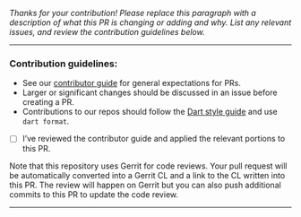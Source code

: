 *Thanks for your contribution! Please replace this paragraph with a description
of what this PR is changing or adding and why. List any relevant issues, and
review the contribution guidelines below.*

---

### Contribution guidelines:

- See our
  [contributor guide](https://github.com/dart-lang/sdk/blob/main/CONTRIBUTING.md)
  for general expectations for PRs.
- Larger or significant changes should be discussed in an issue before creating
  a PR.
- Contributions to our repos should follow the
  [Dart style guide](https://dart.dev/guides/language/effective-dart) and use
  `dart format`.

- [ ] I’ve reviewed the contributor guide and applied the relevant portions to
      this PR.

Note that this repository uses Gerrit for code reviews. Your pull request will
be automatically converted into a Gerrit CL and a link to the CL written into
this PR. The review will happen on Gerrit but you can also push additional
commits to this PR to update the code review.

---
